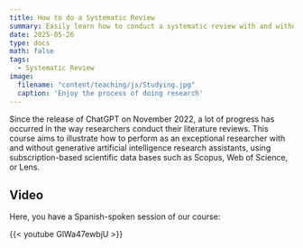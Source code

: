 ```yaml
---
title: How to do a Systematic Review
summary: Easily learn how to conduct a systematic review with and without generative artificial intelligence tools such as perplexity, notebookLM, Deepseek, or ChatGPT.
date: 2025-05-26
type: docs
math: false
tags:
  - Systematic Review
image:
  filename: "content/teaching/js/Studying.jpg"
  caption: 'Enjoy the process of doing research'
---
```


Since the release of ChatGPT on November 2022, a lot of progress has occurred in the way researchers conduct their literature reviews. This course aims to illustrate how to perform as an exceptional researcher with and without generative artificial intelligence research assistants, using subscription-based scientific data bases such as Scopus, Web of Science, or Lens.

## Video

Here, you have a Spanish-spoken session of our course:

{{< youtube GlWa47ewbjU >}}

